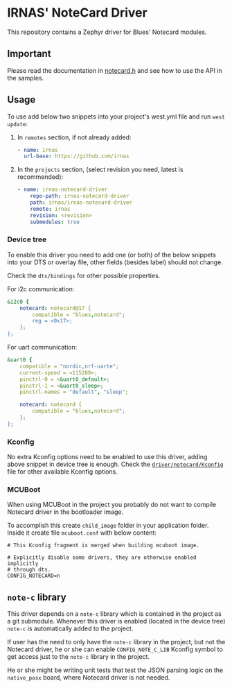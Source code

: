 # IRNAS' NoteCard Driver

This repository contains a Zephyr driver for Blues' Notecard modules.

## Important

Please read the documentation in [notecard.h](./drivers/include/notecard.h) and see how to use the
API in the samples.

## Usage

To use add below two snippets into your project's west.yml file and run `west update`:

1. In `remotes` section, if not already added:

   ```yaml
   - name: irnas
     url-base: https://github.com/irnas
   ```

2. In the `projects` section, (select revision you need, latest is recommended):

   ```yaml
   - name: irnas-notecard-driver
       repo-path: irnas-notecard-driver
       path: irnas/irnas-notecard-driver
       remote: irnas
       revision: <revision>
       submodules: true
   ```

### Device tree

To enable this driver you need to add one (or both) of the below snippets into your DTS or overlay
file, other fields (besides label) should not change.

Check the `dts/bindings` for other possible properties.

For i2c communication:

```yaml
&i2c0 {
    notecard: notecard@17 {
        compatible = "blues,notecard";
        reg = <0x17>;
    };
};
```

For uart communication:

```yaml
&uart0 {
    compatible = "nordic,nrf-uarte";
    current-speed = <115200>;
    pinctrl-0 = <&uart0_default>;
    pinctrl-1 = <&uart0_sleep>;
    pinctrl-names = "default", "sleep";

    notecard: notecard {
        compatible = "blues,notecard";
    };
};
```

### Kconfig

No extra Kconfig options need to be enabled to use this driver, adding above snippet in device tree
is enough. Check the [`driver/notecard/Kconfig`](./driver/notecard/Kconfig) file for other available
Kconfig options.

### MCUBoot

When using MCUBoot in the project you probably do not want to compile Notecard driver in the
bootloader image.

To accomplish this create `child_image` folder in your application folder. Inside it create file
`mcuboot.conf` with below content:

```text
# This Kconfig fragment is merged when building mcuboot image.

# Explicitly disable some drivers, they are otherwise enabled implicitly
# through dts.
CONFIG_NOTECARD=n
```

## `note-c` library

This driver depends on a `note-c` library which is contained in the project as a git submodule.
Whenever this driver is enabled (located in the device tree) `note-c` is automatically added to the
project.

If user has the need to only have the `note-c` library in the project, but not the Notecard driver,
he or she can enable `CONFIG_NOTE_C_LIB` Kconfig symbol to get access just to the `note-c` library
in the project.

He or she might be writing unit tests that test the JSON parsing logic on the `native_posx` board,
where Notecard driver is not needed.

